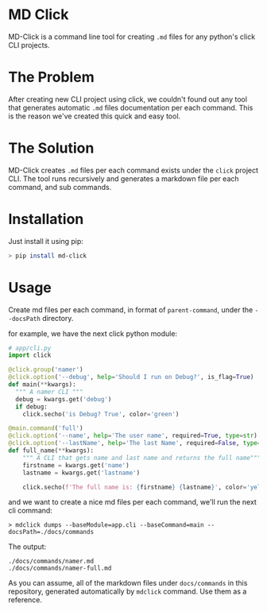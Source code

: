 # MD Click

MD-Click is a command line tool for creating `.md` files for any python's click CLI projects.

# The Problem

After creating new CLI project using click, we couldn't found out any tool that generates automatic
`.md` files documentation per each command. This is the reason we've created this quick and easy tool.

# The Solution

MD-Click creates `.md` files per each command exists under the `click` project CLI.
The tool runs recursively and generates a markdown file per each command, and sub commands.

# Installation

Just install it using pip:

```bash
> pip install md-click
```

# Usage

Create md files per each command, in format of `parent-command`, under the `--docsPath` directory.

for example, we have the next click python module:

```python
# app/cli.py
import click

@click.group('namer')
@click.option('--debug', help='Should I run on Debug?', is_flag=True)
def main(**kwargs):
  """ A namer CLI """
  debug = kwargs.get('debug')
  if debug:
    click.secho('is Debug? True', color='green')

@main.command('full')
@click.option('--name', help='The user name', required=True, type=str)
@click.option('--lastName', help='The last Name', required=False, type=str)
def full_name(**kwargs):
    """ A CLI that gets name and last name and returns the full name"""
    firstname = kwargs.get('name')
    lastname = kwargs.get('lastname')

    click.secho(f'The full name is: {firstname} {lastname}', color='yellow')
```

and we want to create a nice md files per each command, we'll run the next cli command:

```shell
> mdclick dumps --baseModule=app.cli --baseCommand=main --docsPath=./docs/commands
```

The output:

```shell
./docs/commands/namer.md
./docs/commands/namer-full.md
```

As you can assume, all of the markdown files under `docs/commands` in this repository, generated automatically by `mdclick` command.
Use them as a reference.
